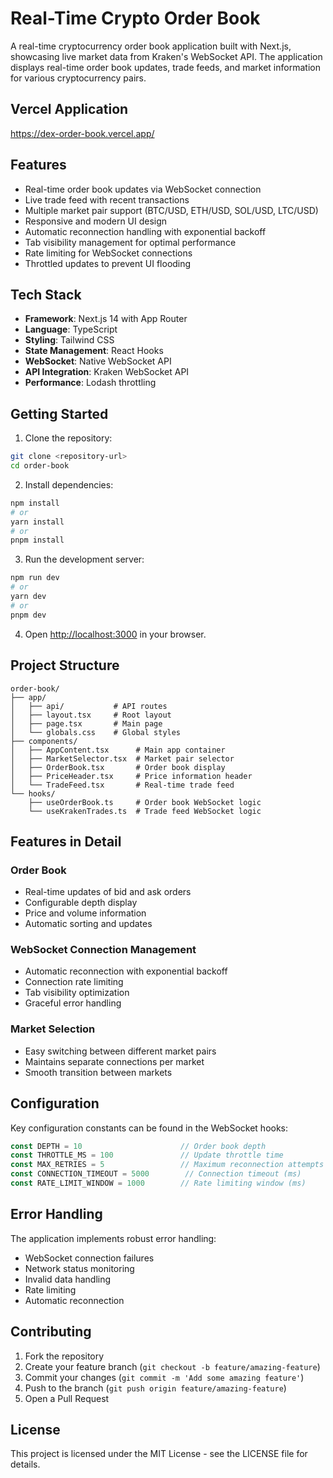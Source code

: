 # Real-Time Crypto Order Book

A real-time cryptocurrency order book application built with Next.js, showcasing live market data from Kraken's WebSocket API. The application displays real-time order book updates, trade feeds, and market information for various cryptocurrency pairs.

## Vercel Application
https://dex-order-book.vercel.app/

## Features

- Real-time order book updates via WebSocket connection
- Live trade feed with recent transactions
- Multiple market pair support (BTC/USD, ETH/USD, SOL/USD, LTC/USD)
- Responsive and modern UI design
- Automatic reconnection handling with exponential backoff
- Tab visibility management for optimal performance
- Rate limiting for WebSocket connections
- Throttled updates to prevent UI flooding

## Tech Stack

- **Framework**: Next.js 14 with App Router
- **Language**: TypeScript
- **Styling**: Tailwind CSS
- **State Management**: React Hooks
- **WebSocket**: Native WebSocket API
- **API Integration**: Kraken WebSocket API
- **Performance**: Lodash throttling

## Getting Started

1. Clone the repository:
```bash
git clone <repository-url>
cd order-book
```

2. Install dependencies:
```bash
npm install
# or
yarn install
# or
pnpm install
```

3. Run the development server:
```bash
npm run dev
# or
yarn dev
# or
pnpm dev
```

4. Open [http://localhost:3000](http://localhost:3000) in your browser.

## Project Structure

```
order-book/
├── app/
│   ├── api/           # API routes
│   ├── layout.tsx     # Root layout
│   ├── page.tsx       # Main page
│   └── globals.css    # Global styles
├── components/
│   ├── AppContent.tsx      # Main app container
│   ├── MarketSelector.tsx  # Market pair selector
│   ├── OrderBook.tsx       # Order book display
│   ├── PriceHeader.tsx     # Price information header
│   └── TradeFeed.tsx       # Real-time trade feed
└── hooks/
    ├── useOrderBook.ts     # Order book WebSocket logic
    └── useKrakenTrades.ts  # Trade feed WebSocket logic
```

## Features in Detail

### Order Book
- Real-time updates of bid and ask orders
- Configurable depth display
- Price and volume information
- Automatic sorting and updates

### WebSocket Connection Management
- Automatic reconnection with exponential backoff
- Connection rate limiting
- Tab visibility optimization
- Graceful error handling

### Market Selection
- Easy switching between different market pairs
- Maintains separate connections per market
- Smooth transition between markets

## Configuration

Key configuration constants can be found in the WebSocket hooks:

```typescript
const DEPTH = 10                      // Order book depth
const THROTTLE_MS = 100               // Update throttle time
const MAX_RETRIES = 5                 // Maximum reconnection attempts
const CONNECTION_TIMEOUT = 5000        // Connection timeout (ms)
const RATE_LIMIT_WINDOW = 1000        // Rate limiting window (ms)
```

## Error Handling

The application implements robust error handling:
- WebSocket connection failures
- Network status monitoring
- Invalid data handling
- Rate limiting
- Automatic reconnection

## Contributing

1. Fork the repository
2. Create your feature branch (`git checkout -b feature/amazing-feature`)
3. Commit your changes (`git commit -m 'Add some amazing feature'`)
4. Push to the branch (`git push origin feature/amazing-feature`)
5. Open a Pull Request

## License

This project is licensed under the MIT License - see the LICENSE file for details.
